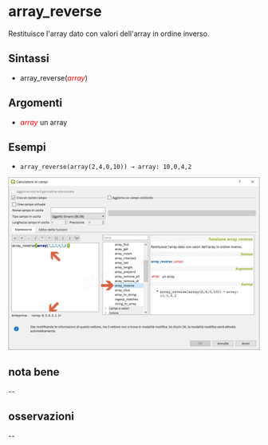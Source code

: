 # array_reverse

Restituisce l'array dato con valori dell'array in ordine inverso.

## Sintassi

* array_reverse(_<span style="color:red;">array</span>_)

## Argomenti

* _<span style="color:red;">array</span>_ un array

## Esempi

* `array_reverse(array(2,4,0,10)) → array: 10,0,4,2`

![](../../img/arrays/array_reverse/array_reverse1.png)

## nota bene

--

## osservazioni

--
